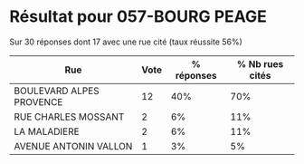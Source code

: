 # Résultat pour 057-BOURG PEAGE

Sur 30 réponses dont 17 avec une rue cité (taux réussite 56%)

| Rue | Vote | % réponses | % Nb rues cités|
|-----|------|------------|----------------|
| BOULEVARD ALPES PROVENCE | 12 | 40% | 70%|
| RUE CHARLES MOSSANT | 2 | 6% | 11%|
| LA MALADIERE | 2 | 6% | 11%|
| AVENUE ANTONIN VALLON | 1 | 3% | 5%|
